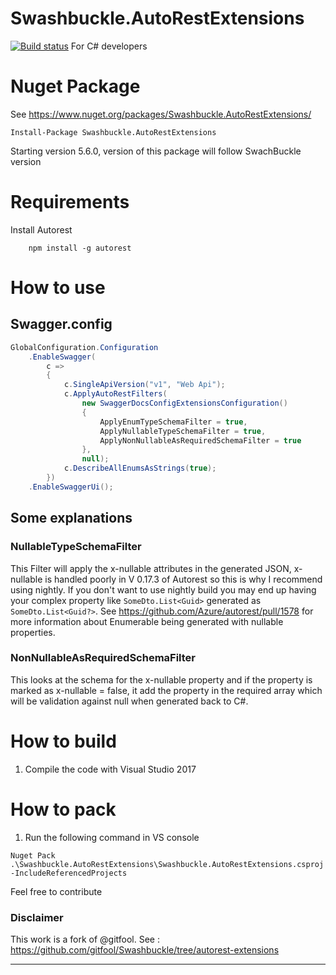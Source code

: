 # Swashbuckle.AutoRestExtensions
[![Build status](https://ci.appveyor.com/api/projects/status/ixj5vywx2217tnye/branch/master?svg=true)](https://ci.appveyor.com/project/Alegrowin/swashbuckle-autorestextensions/branch/master)
For C# developers

# Nuget Package
See https://www.nuget.org/packages/Swashbuckle.AutoRestExtensions/
```
Install-Package Swashbuckle.AutoRestExtensions
```
Starting version 5.6.0, version of this package will follow SwachBuckle version

# Requirements
Install Autorest
```
	npm install -g autorest
```

# How to use
## Swagger.config
```C#
GlobalConfiguration.Configuration
	.EnableSwagger(
		c =>
		{
			c.SingleApiVersion("v1", "Web Api");
			c.ApplyAutoRestFilters(
				new SwaggerDocsConfigExtensionsConfiguration()
				{
					ApplyEnumTypeSchemaFilter = true,
					ApplyNullableTypeSchemaFilter = true,
					ApplyNonNullableAsRequiredSchemaFilter = true
				},
				null);
			c.DescribeAllEnumsAsStrings(true);
		})
	.EnableSwaggerUi();
```

## Some explanations
### NullableTypeSchemaFilter
This Filter will apply the x-nullable attributes in the generated JSON, x-nullable is handled poorly in V 0.17.3 of Autorest so this is why I recommend using nightly. If you don't want to use nightly build you may end up having your complex property like `SomeDto.List<Guid>` generated as `SomeDto.List<Guid?>`. See https://github.com/Azure/autorest/pull/1578 for more information about Enumerable being generated with nullable properties.

### NonNullableAsRequiredSchemaFilter
This looks at the schema for the x-nullable property and if the property is marked as x-nullable = false, it add the property in the required array which will be validation against null when generated back to C#.

# How to build
1. Compile the code with Visual Studio 2017

# How to pack
1. Run the following command in VS console
```
Nuget Pack .\Swashbuckle.AutoRestExtensions\Swashbuckle.AutoRestExtensions.csproj -IncludeReferencedProjects
```

Feel free to contribute

### Disclaimer
This work is a fork of @gitfool. See : https://github.com/gitfool/Swashbuckle/tree/autorest-extensions
*** 